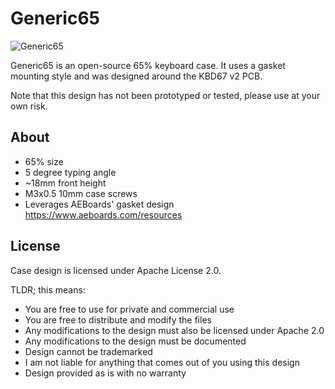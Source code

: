 # Generic65

![Generic65](https://github.com/studiokestra/Generic65/blob/master/img/g65.PNG)

Generic65 is an open-source 65% keyboard case. It uses a gasket mounting style and was designed around the KBD67 v2 PCB.

Note that this design has not been prototyped or tested, please use at your own risk.

## About

* 65% size
* 5 degree typing angle
* ~18mm front height
* M3x0.5 10mm case screws
* Leverages AEBoards' gasket design https://www.aeboards.com/resources

## License
Case design is licensed under Apache License 2.0.

TLDR; this means:

* You are free to use for private and commercial use
* You are free to distribute and modify the files
* Any modifications to the design must also be licensed under Apache 2.0
* Any modifications to the design must be documented
* Design cannot be trademarked
* I am not liable for anything that comes out of you using this design
* Design provided as is with no warranty